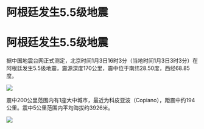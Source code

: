 # 阿根廷发生5.5级地震

# 阿根廷发生5.5级地震

据中国地震台网正式测定，北京时间1月3日16时3分（当地时间1月3日3时3分）在阿根廷发生5.5级地震，震源深度170公里，震中位于南纬28.50度，西经68.85度。

![](https://inews.gtimg.com/om_bt/ODWpVD8n0Nc3MHwfCLFJL8nzlodqOk814GcmGiTfjsQQkAA/1000)

震中200公里范围内有1座大中城市，最近为科皮亚波（Copiano），距震中约194公里。震中5公里范围内平均海拔约3926米。

![](https://inews.gtimg.com/om_bt/OobpBiutztU0VxBqB0JOdN712Mygen_0Ekm_dVeQndGkMAA/1000)

